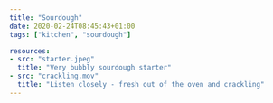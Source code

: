 ```yaml
---
title: "Sourdough"
date: 2020-02-24T08:45:43+01:00
tags: ["kitchen", "sourdough"]

resources:
- src: "starter.jpeg"
  title: "Very bubbly sourdough starter"
- src: "crackling.mov"
  title: "Listen closely - fresh out of the oven and crackling"
---
```

